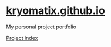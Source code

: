 # [kryomatix.github.io](https://kryomatix.github.io/)

My personal project portfolio

[Project index](index.md)
